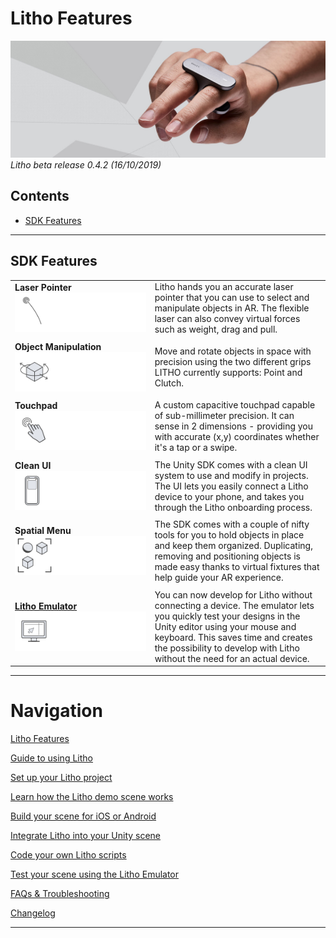 # Litho Features

[![Banner image](../Images/banner.jpg)](#)
_Litho beta release 0.4.2 (16/10/2019)_

## Contents

* [SDK Features](#sdk-features)

---
## SDK Features
|  |  |
| :--- | :--- |
| **Laser Pointer** [![Laser Pointer](../Images/Features/Laser.png)](#)| Litho hands you an accurate laser pointer that you can use to select and manipulate objects in AR. The flexible laser can also convey virtual forces such as weight, drag and pull.|
|  |  |
| **Object Manipulation** [![Object Manipulation](../Images/Features/Manipulate.png)](#)| Move and rotate objects in space with precision using the two different grips LITHO currently supports: Point and Clutch.|
|  |  |
| **Touchpad** [![Touch pad](../Images/Features/TouchInput.png)](#)| A custom capacitive touchpad capable of sub-millimeter precision. It can sense in 2 dimensions - providing you with accurate (x,y) coordinates whether it's a tap or a swipe.|
|  |  |
| **Clean UI** [![Clean UI](../Images/Features/CleanUI.png)](#)| The Unity SDK comes with a clean UI system to use and modify in projects. The UI lets you easily connect a Litho device to your phone, and takes you through the Litho onboarding process.|
|  |  |
| **Spatial Menu** [![Spatial Menu](../Images/Features/SpatialUI2.png)](#)| The SDK comes with a couple of nifty tools for you to hold objects in place and keep them organized. Duplicating, removing and positioning objects is made easy thanks to virtual fixtures that help guide your AR experience.|=
|  |  |
| **[Litho Emulator](../Features/LithoEmulator.md)** [![Litho Emulator](../Images/Features/Emulator.png)](../Features/LithoEmulator.md)| You can now develop for Litho without connecting a device. The emulator lets you quickly test your designs in the Unity editor using your mouse and keyboard. This saves time and creates the possibility to develop with Litho without the need for an actual device.|

---
# Navigation

[Litho Features](README.md)

[Guide to using Litho](../Manual/UsingLitho.md)

[Set up your Litho project](../Manual/ProjectSetup.md)

[Learn how the Litho demo scene works](../Manual/DemoScene.md)

[Build your scene for iOS or Android](../Manual/BuildInstructions.md)

[Integrate Litho into your Unity scene](../Manual/UnityIntegration.md)

[Code your own Litho scripts](../Manual/UnityScripting.md)

[Test your scene using the Litho Emulator](LithoEmulator.md)

[FAQs & Troubleshooting](../Manual/FAQ.md)

[Changelog](../Changelog.md)


---
